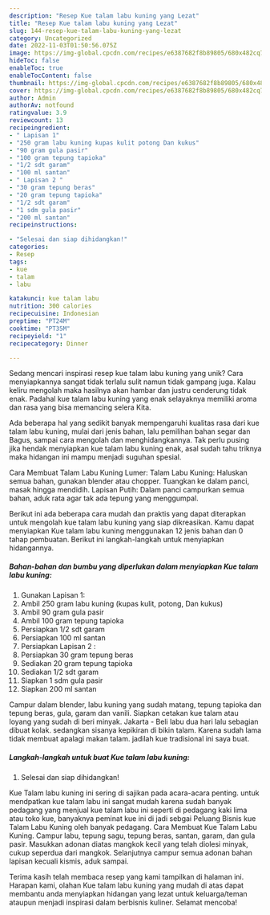 ```yaml
---
description: "Resep Kue talam labu kuning yang Lezat"
title: "Resep Kue talam labu kuning yang Lezat"
slug: 144-resep-kue-talam-labu-kuning-yang-lezat
category: Uncategorized
date: 2022-11-03T01:50:56.075Z
image: https://img-global.cpcdn.com/recipes/e6387682f8b89805/680x482cq70/kue-talam-labu-kuning-foto-resep-utama.jpg
hideToc: false
enableToc: true
enableTocContent: false
thumbnail: https://img-global.cpcdn.com/recipes/e6387682f8b89805/680x482cq70/kue-talam-labu-kuning-foto-resep-utama.jpg
cover: https://img-global.cpcdn.com/recipes/e6387682f8b89805/680x482cq70/kue-talam-labu-kuning-foto-resep-utama.jpg
author: Admin
authorAv: notfound
ratingvalue: 3.9
reviewcount: 13
recipeingredient:
- " Lapisan 1"
- "250 gram labu kuning kupas kulit potong Dan kukus"
- "90 gram gula pasir"
- "100 gram tepung tapioka"
- "1/2 sdt garam"
- "100 ml santan"
- " Lapisan 2 "
- "30 gram tepung beras"
- "20 gram tepung tapioka"
- "1/2 sdt garam"
- "1 sdm gula pasir"
- "200 ml santan"
recipeinstructions:

- "Selesai dan siap dihidangkan!"
categories:
- Resep
tags:
- kue
- talam
- labu

katakunci: kue talam labu 
nutrition: 300 calories
recipecuisine: Indonesian
preptime: "PT24M"
cooktime: "PT35M"
recipeyield: "1"
recipecategory: Dinner

---
```





Sedang mencari inspirasi resep kue talam labu kuning yang unik? Cara menyiapkannya sangat tidak terlalu sulit namun tidak gampang juga. Kalau keliru mengolah maka hasilnya akan hambar dan justru cenderung tidak enak. Padahal kue talam labu kuning yang enak selayaknya memiliki aroma dan rasa yang bisa memancing selera Kita.





Ada beberapa hal yang sedikit banyak mempengaruhi kualitas rasa dari kue talam labu kuning, mulai dari jenis bahan, lalu pemilihan bahan segar dan Bagus, sampai cara mengolah dan menghidangkannya. Tak perlu pusing jika hendak menyiapkan kue talam labu kuning enak,      asal sudah tahu triknya maka hidangan ini mampu menjadi suguhan spesial.














Cara Membuat Talam Labu Kuning Lumer: Talam Labu Kuning: Haluskan semua bahan, gunakan blender atau chopper. Tuangkan ke dalam panci, masak hingga mendidih. Lapisan Putih: Dalam panci campurkan semua bahan, aduk rata agar tak ada tepung yang menggumpal.






Berikut ini ada beberapa cara mudah dan praktis yang dapat diterapkan untuk mengolah kue talam labu kuning yang siap dikreasikan. Kamu dapat menyiapkan Kue talam labu kuning menggunakan 12 jenis bahan dan 0 tahap pembuatan. Berikut ini langkah-langkah untuk menyiapkan hidangannya.

<!--inarticleads1-->

##### Bahan-bahan dan bumbu yang diperlukan dalam menyiapkan Kue talam labu kuning:

1. Gunakan  Lapisan 1:
1. Ambil 250 gram labu kuning (kupas kulit, potong, Dan kukus)
1. Ambil 90 gram gula pasir
1. Ambil 100 gram tepung tapioka
1. Persiapkan 1/2 sdt garam
1. Persiapkan 100 ml santan
1. Persiapkan  Lapisan 2 :
1. Persiapkan 30 gram tepung beras
1. Sediakan 20 gram tepung tapioka
1. Sediakan 1/2 sdt garam
1. Siapkan 1 sdm gula pasir
1. Siapkan 200 ml santan


Campur dalam blender, labu kuning yang sudah matang, tepung tapioka dan tepung beras, gula, garam dan vanili. Siapkan cetakan kue talam atau loyang yang sudah di beri minyak. Jakarta - Beli labu dua hari lalu sebagian dibuat kolak. sedangkan sisanya kepikiran di bikin talam. Karena sudah lama tidak membuat apalagi makan talam. jadilah kue tradisional ini saya buat. 

<!--inarticleads2-->

##### Langkah-langkah untuk buat Kue talam labu kuning:


1. Selesai dan siap dihidangkan!

Kue Talam labu kuning ini sering di sajikan pada acara-acara penting. untuk mendpatkan kue talam labu ini sangat mudah karena sudah banyak pedagang yang menjual kue talam labu ini seperti di pedagang kaki lima atau toko kue, banyaknya peminat kue ini di jadi sebgai Peluang Bisnis kue Talam Labu Kuning oleh banyak pedagang. Cara Membuat Kue Talam Labu Kuning. Campur labu, tepung sagu, tepung beras, santan, garam, dan gula pasir. Masukkan adonan diatas mangkok kecil yang telah diolesi minyak, cukup seperdua dari mangkok. Selanjutnya campur semua adonan bahan lapisan kecuali kismis, aduk sampai. 

Terima kasih telah membaca resep yang kami tampilkan di halaman ini. Harapan kami, olahan Kue talam labu kuning yang mudah di atas dapat membantu anda menyiapkan hidangan yang lezat untuk keluarga/teman ataupun menjadi inspirasi dalam berbisnis kuliner. Selamat mencoba!
